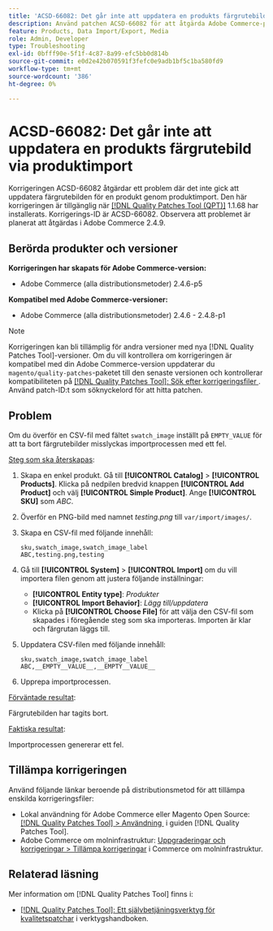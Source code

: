 ```yaml
---
title: 'ACSD-66082: Det går inte att uppdatera en produkts färgrutebild via produktimport'
description: Använd patchen ACSD-66082 för att åtgärda Adobe Commerce-problemet där överföringen av en CSV-fil med fältet swatch_image inställt på EMPTY_VALUE för att ta bort färgrutebilder gör att importen misslyckas med ett fel.
feature: Products, Data Import/Export, Media
role: Admin, Developer
type: Troubleshooting
exl-id: 0bfff90e-5f1f-4c87-8a99-efc5bb0d814b
source-git-commit: e0d2e42b070591f3fefc0e9adb1bf5c1ba580fd9
workflow-type: tm+mt
source-wordcount: '386'
ht-degree: 0%

---
```


# ACSD-66082: Det går inte att uppdatera en produkts färgrutebild via produktimport

Korrigeringen ACSD-66082 åtgärdar ett problem där det inte gick att uppdatera färgrutebilden för en produkt genom produktimport. Den här korrigeringen är tillgänglig när [[!DNL Quality Patches Tool (QPT)]](/help/tools/quality-patches-tool/quality-patches-tool-to-self-serve-quality-patches.md) 1.1.68 har installerats. Korrigerings-ID är ACSD-66082. Observera att problemet är planerat att åtgärdas i Adobe Commerce 2.4.9.

## Berörda produkter och versioner

**Korrigeringen har skapats för Adobe Commerce-version:**

* Adobe Commerce (alla distributionsmetoder) 2.4.6-p5

**Kompatibel med Adobe Commerce-versioner:**

* Adobe Commerce (alla distributionsmetoder) 2.4.6 - 2.4.8-p1

>[!NOTE]
>
>Korrigeringen kan bli tillämplig för andra versioner med nya [!DNL Quality Patches Tool]-versioner. Om du vill kontrollera om korrigeringen är kompatibel med din Adobe Commerce-version uppdaterar du `magento/quality-patches`-paketet till den senaste versionen och kontrollerar kompatibiliteten på [[!DNL Quality Patches Tool]: Sök efter korrigeringsfiler &#x200B;](https://experienceleague.adobe.com/tools/commerce-quality-patches/index.html?lang=sv-SE). Använd patch-ID:t som söknyckelord för att hitta patchen.

## Problem

Om du överför en CSV-fil med fältet `swatch_image` inställt på `EMPTY_VALUE` för att ta bort färgrutebilder misslyckas importprocessen med ett fel.

<u>Steg som ska återskapas</u>:

1. Skapa en enkel produkt. Gå till **[!UICONTROL Catalog]** > **[!UICONTROL Products]**. Klicka på nedpilen bredvid knappen **[!UICONTROL Add Product]** och välj **[!UICONTROL Simple Product]**. Ange **[!UICONTROL SKU]** som *ABC*.
1. Överför en PNG-bild med namnet *testing.png* till `var/import/images/`.
1. Skapa en CSV-fil med följande innehåll:

   ```
   sku,swatch_image,swatch_image_label
   ABC,testing.png,testing
   ```

1. Gå till **[!UICONTROL System]** > **[!UICONTROL Import]** om du vill importera filen genom att justera följande inställningar:
   * **[!UICONTROL Entity type]**: *Produkter*
   * **[!UICONTROL Import Behavior]**: *Lägg till/uppdatera*
   * Klicka på **[!UICONTROL Choose File]** för att välja den CSV-fil som skapades i föregående steg som ska importeras. Importen är klar och färgrutan läggs till.
1. Uppdatera CSV-filen med följande innehåll:

   ```
   sku,swatch_image,swatch_image_label
   ABC,__EMPTY__VALUE__,__EMPTY__VALUE__
   ```

1. Upprepa importprocessen.

<u>Förväntade resultat</u>:

Färgrutebilden har tagits bort.

<u>Faktiska resultat</u>:

Importprocessen genererar ett fel.

## Tillämpa korrigeringen

Använd följande länkar beroende på distributionsmetod för att tillämpa enskilda korrigeringsfiler:

* Lokal användning för Adobe Commerce eller Magento Open Source: [[!DNL Quality Patches Tool] > Användning &#x200B;](/help/tools/quality-patches-tool/usage.md) i guiden [!DNL Quality Patches Tool].
* Adobe Commerce om molninfrastruktur: [Uppgraderingar och korrigeringar > Tillämpa korrigeringar](https://experienceleague.adobe.com/docs/commerce-cloud-service/user-guide/develop/upgrade/apply-patches.html?lang=sv-SE) i Commerce om molninfrastruktur.

## Relaterad läsning

Mer information om [!DNL Quality Patches Tool] finns i:

* [[!DNL Quality Patches Tool]: Ett självbetjäningsverktyg för kvalitetspatchar](/help/tools/quality-patches-tool/quality-patches-tool-to-self-serve-quality-patches.md) i verktygshandboken.
